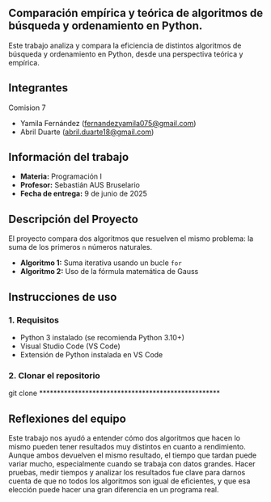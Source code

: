 ## Comparación empírica y teórica de algoritmos de búsqueda y ordenamiento en Python.
Este trabajo analiza y compara la eficiencia de distintos algoritmos de búsqueda y ordenamiento en Python, desde una perspectiva teórica y empírica.

## Integrantes
Comision 7
- Yamila Fernández (fernandezyamila075@gmail.com)  
- Abril Duarte (abril.duarte18@gmail.com)

## Información del trabajo
- **Materia:** Programación I  
- **Profesor:** Sebastián AUS Bruselario  
- **Fecha de entrega:** 9 de junio de 2025

## Descripción del Proyecto
El proyecto compara dos algoritmos que resuelven el mismo problema: la suma de los primeros `n` números naturales.

- **Algoritmo 1:** Suma iterativa usando un bucle `for`
- **Algoritmo 2:** Uso de la fórmula matemática de Gauss

## Instrucciones de uso

### 1. Requisitos

- Python 3 instalado (se recomienda Python 3.10+)
- Visual Studio Code (VS Code)
- Extensión de Python instalada en VS Code

### 2. Clonar el repositorio
git clone ***************************************************

## Reflexiones del equipo

Este trabajo nos ayudó a entender cómo dos algoritmos que hacen lo mismo pueden tener resultados muy distintos en cuanto a rendimiento. Aunque ambos devuelven el mismo resultado, el tiempo que tardan puede variar mucho, especialmente cuando se trabaja con datos grandes.
Hacer pruebas, medir tiempos y analizar los resultados fue clave para darnos cuenta de que no todos los algoritmos son igual de eficientes, y que esa elección puede hacer una gran diferencia en un programa real.